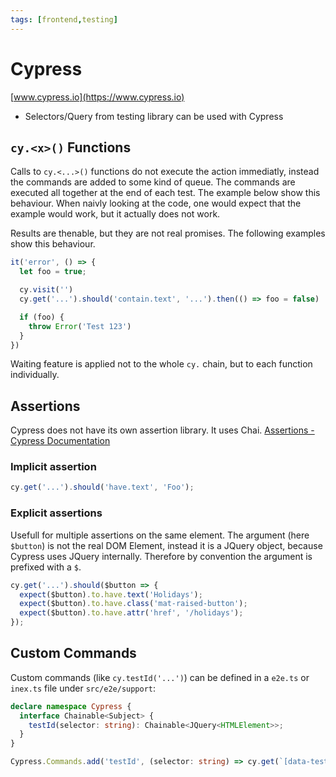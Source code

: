 ```yaml
---
tags: [frontend,testing]
---
```


# Cypress

[www.cypress.io](https://www.cypress.io)

- Selectors/Query from testing library can be used with Cypress

## `cy.<x>()` Functions

Calls to `cy.<...>()` functions do not execute the action immediatly, instead the commands are added to some kind of queue. The commands are executed all together at the end of each test. The example below show this behaviour. When naivly looking at the code, one would expect that the example would work, but it actually does not work.

Results are thenable, but they are not real promises. The following examples show this behaviour. 

```ts
it('error', () => {
  let foo = true;

  cy.visit('')
  cy.get('...').should('contain.text', '...').then(() => foo = false)

  if (foo) {
    throw Error('Test 123')
  }
})
```

Waiting feature is applied not to the whole `cy.` chain, but to each function individually.

## Assertions

Cypress does not have its own assertion library. It uses Chai. [Assertions - Cypress Documentation](https://docs.cypress.io/guides/references/assertions)

### Implicit assertion

```ts
cy.get('...').should('have.text', 'Foo');
```

### Explicit assertions

Usefull for multiple assertions on the same element. The argument (here `$button`) is not the real DOM Element, instead it is a JQuery object, because Cypress uses JQuery internally. Therefore by convention the argument is prefixed with a `$`.

```ts
cy.get('...').should($button => {
  expect($button).to.have.text('Holidays');
  expect($button).to.have.class('mat-raised-button');
  expect($button).to.have.attr('href', '/holidays');
});
```

## Custom Commands

Custom commands (like `cy.testId('...')`) can be defined in a `e2e.ts` or `inex.ts` file under `src/e2e/support`:

```ts
declare namespace Cypress {
  interface Chainable<Subject> {
    testId(selector: string): Chainable<JQuery<HTMLElement>>;
  }
}

Cypress.Commands.add('testId', (selector: string) => cy.get(`[data-testid=${selector}]`));
```
